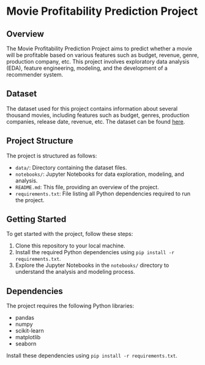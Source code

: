 # Movie Profitability Prediction Project

## Overview
The Movie Profitability Prediction Project aims to predict whether a movie will be profitable based on various features such as budget, revenue, genre, production company, etc. This project involves exploratory data analysis (EDA), feature engineering, modeling, and the development of a recommender system.

## Dataset
The dataset used for this project contains information about several thousand movies, including features such as budget, genres, production companies, release date, revenue, etc. The dataset can be found [here](link_to_dataset).

## Project Structure
The project is structured as follows:
- `data/`: Directory containing the dataset files.
- `notebooks/`: Jupyter Notebooks for data exploration, modeling, and analysis.
- `README.md`: This file, providing an overview of the project.
- `requirements.txt`: File listing all Python dependencies required to run the project.

## Getting Started
To get started with the project, follow these steps:
1. Clone this repository to your local machine.
2. Install the required Python dependencies using `pip install -r requirements.txt`.
3. Explore the Jupyter Notebooks in the `notebooks/` directory to understand the analysis and modeling process.

## Dependencies
The project requires the following Python libraries:
- pandas
- numpy
- scikit-learn
- matplotlib
- seaborn

Install these dependencies using `pip install -r requirements.txt`.
